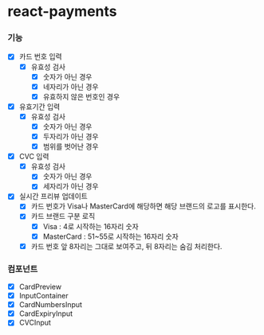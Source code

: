 # react-payments
### 기능
- [x] 카드 번호 입력
    - [x] 유효성 검사
        - [x] 숫자가 아닌 경우
        - [x] 네자리가 아닌 경우
        - [x] 유효하지 않은 번호인 경우
- [x] 유효기간 입력
    - [x] 유효성 검사
        - [x] 숫자가 아닌 경우
        - [x] 두자리가 아닌 경우
        - [x] 범위를 벗어난 경우
- [x] CVC 입력
    - [x] 유효성 검사
        - [x] 숫자가 아닌 경우
        - [x] 세자리가 아닌 경우
- [x] 실시간 프리뷰 업데이트
    - [x] 카드 번호가 Visa나 MasterCard에 해당하면 해당 브랜드의 로고를 표시한다.
    - [x] 카드 브랜드 구분 로직
      - [x] Visa : 4로 시작하는 16자리 숫자
      - [x] MasterCard : 51~55로 시작하는 16자리 숫자
    - [x] 카드 번호 앞 8자리는 그대로 보여주고, 뒤 8자리는 숨김 처리한다.

### 컴포넌트
- [x] CardPreview
- [x] InputContainer
- [x] CardNumbersInput
- [x] CardExpiryInput
- [x] CVCInput